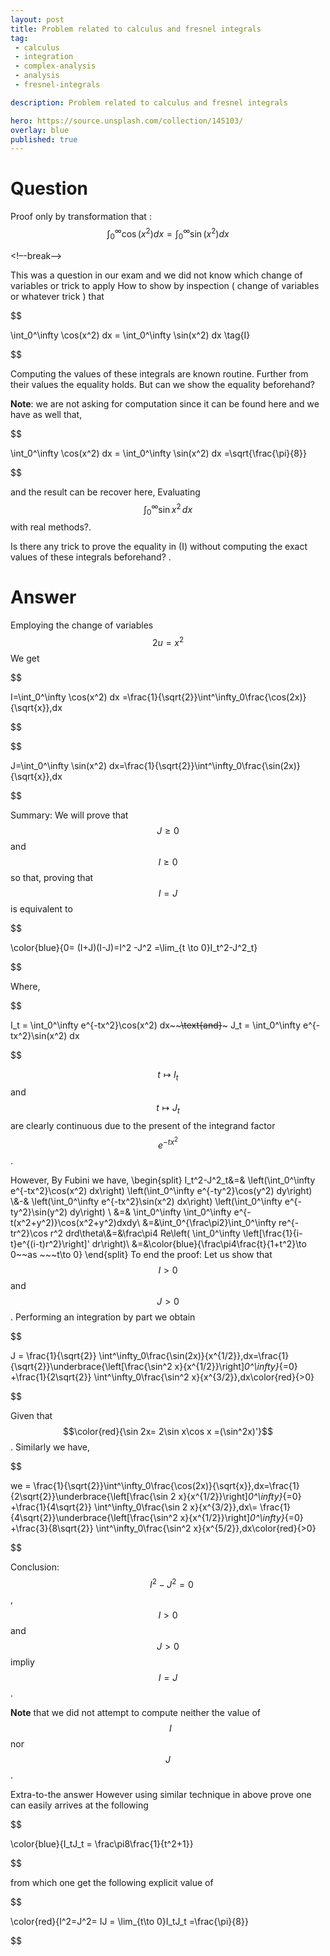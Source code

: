 ```yaml
---
layout: post
title: Problem related to calculus and fresnel integrals
tag:
 - calculus
 - integration
 - complex-analysis
 - analysis
 - fresnel-integrals

description: Problem related to calculus and fresnel integrals

hero: https://source.unsplash.com/collection/145103/
overlay: blue 
published: true
---
```


# Question 

Proof only by transformation that : $$ \int_0^\infty \cos(x^2) dx = \int_0^\infty \sin(x^2) dx $$

<!–-break-–>


This was a  question in our exam and we did not know which change of variables or trick to apply 
How to show  by inspection ( change of variables or whatever trick  ) that 


$$

 \int_0^\infty \cos(x^2) dx = \int_0^\infty \sin(x^2) dx \tag{I} 

$$


Computing the values of these integrals are known routine.
 Further from their values the equality holds.
 But can we show the equality beforehand?



**Note**: we are  not asking for computation since it can be found here 
  and we have as well that, 
  

$$

 \int_0^\infty \cos(x^2) dx = \int_0^\infty \sin(x^2) dx =\sqrt{\frac{\pi}{8}}

$$


  and the result can be recover here, Evaluating $$\int_0^\infty \sin x^2\, dx$$ with real methods?.


Is there any trick to prove the equality in (I) without computing the exact values of these integrals beforehand?
.


# Answer 


Employing the change of variables $$2u =x^2$$ We get 

$$

I=\int_0^\infty \cos(x^2) dx =\frac{1}{\sqrt{2}}\int^\infty_0\frac{\cos(2x)}{\sqrt{x}}\,dx

$$

 

$$

 J=\int_0^\infty \sin(x^2) dx=\frac{1}{\sqrt{2}}\int^\infty_0\frac{\sin(2x)}{\sqrt{x}}\,dx 

$$



Summary: We will prove that  $$J\ge 0$$ and $$I\ge 0$$  so that, proving that $$I=J$$ is equivalent to  

$$

 \color{blue}{0= (I+J)(I-J)=I^2 -J^2 =\lim_{t \to 0}I_t^2-J^2_t}

$$


  Where, 

$$

I_t = \int_0^\infty e^{-tx^2}\cos(x^2) dx~~~~\text{and}~~~ J_t = \int_0^\infty e^{-tx^2}\sin(x^2) dx

$$


  $$t\mapsto I_t$$ and $$t\mapsto J_t$$ are clearly continuous due to the present of the integrand factor $$e^{-tx^2}$$.

However, By Fubini we have,
\begin{split}
I_t^2-J^2_t&=& \left(\int_0^\infty e^{-tx^2}\cos(x^2) dx\right)  \left(\int_0^\infty e^{-ty^2}\cos(y^2) dy\right) \\&-&  \left(\int_0^\infty e^{-tx^2}\sin(x^2) dx\right)  \left(\int_0^\infty e^{-ty^2}\sin(y^2) dy\right) \\
&=& \int_0^\infty \int_0^\infty e^{-t(x^2+y^2)}\cos(x^2+y^2)dxdy\\
&=&\int_0^{\frac\pi2}\int_0^\infty re^{-tr^2}\cos r^2 drd\theta\\&=&\frac\pi4 Re\left( \int_0^\infty \left[\frac{1}{i-t}e^{(i-t)r^2}\right]' dr\right)\\
&=&\color{blue}{\frac\pi4\frac{t}{1+t^2}\to 0~~as ~~~t\to 0}
\end{split}
To end the proof: Let us show that $$I> 0$$ and $$J> 0$$. Performing an integration by part we obtain


$$

J = \frac{1}{\sqrt{2}} \int^\infty_0\frac{\sin(2x)}{x^{1/2}}\,dx=\frac{1}{\sqrt{2}}\underbrace{\left[\frac{\sin^2 x}{x^{1/2}}\right]_0^\infty}_{=0} +\frac{1}{2\sqrt{2}} \int^\infty_0\frac{\sin^2 x}{x^{3/2}}\,dx\color{red}{>0}

$$


Given that $$\color{red}{\sin 2x= 2\sin x\cos x =(\sin^2x)'}$$. Similarly we have,


$$

we =  \frac{1}{\sqrt{2}}\int^\infty_0\frac{\cos(2x)}{\sqrt{x}}\,dx=\frac{1}{2\sqrt{2}}\underbrace{\left[\frac{\sin 2 x}{x^{1/2}}\right]_0^\infty}_{=0} +\frac{1}{4\sqrt{2}} \int^\infty_0\frac{\sin 2 x}{x^{3/2}}\,dx\\=
 \frac{1}{4\sqrt{2}}\underbrace{\left[\frac{\sin^2 x}{x^{1/2}}\right]_0^\infty}_{=0} +\frac{3}{8\sqrt{2}} \int^\infty_0\frac{\sin^2 x}{x^{5/2}}\,dx\color{red}{>0}

$$



Conclusion:  $$~~~I^2-J^2 =0$$, $$I>0$$ and $$J>0$$ impliy $$I=J$$. 

**Note** that we did not attempt to compute neither the value of $$~~I$$ nor $$J$$.

Extra-to-the answer However using similar technique in above prove one can easily arrives at the following 

$$

\color{blue}{I_tJ_t = \frac\pi8\frac{1}{t^2+1}}

$$

 from which one get the following  explicit value of 

$$

\color{red}{I^2=J^2= IJ = \lim_{t\to 0}I_tJ_t =\frac{\pi}{8}}

$$



